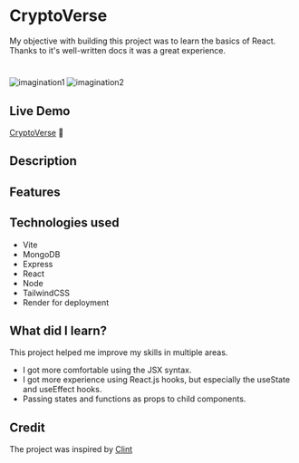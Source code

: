 # CryptoVerse
My objective with building this project was to learn the basics of React. Thanks to it's well-written docs it was a great experience.

#
![imagination1](https://user-images.githubusercontent.com/67967688/222919403-3154a79b-3e1f-4d62-a32a-0e6737d8c229.PNG)
![imagination2](https://user-images.githubusercontent.com/67967688/222919409-4c705844-4474-44d3-ab25-3a22f3d72682.PNG)






##  Live Demo

[CryptoVerse](https://react-cryptoverse-app.web.app/) 
:rocket:

## Description



## Features


 
## Technologies used
- Vite
- MongoDB
- Express
- React
- Node
- TailwindCSS
- Render for deployment

## What did I learn?
This project helped me improve my skills in multiple areas.
- I got more comfortable using the JSX syntax.
- I got more experience using React.js hooks, but especially the useState and useEffect hooks.
- Passing states and functions as props to child components.

## Credit
The project was inspired by [Clint](https://www.youtube.com/@codecommerce)
